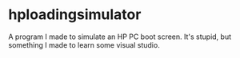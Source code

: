 # hploadingsimulator
A program I made to simulate an HP PC boot screen. It's stupid, but something I made to learn some visual studio.
